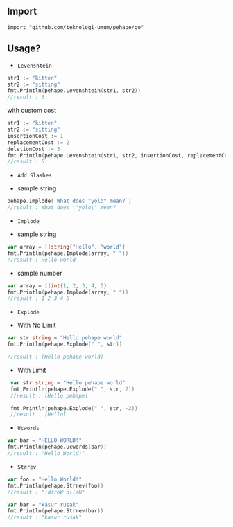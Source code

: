 ## Import
`import "github.com/teknologi-umum/pehape/go"`

## Usage?
 * `Levenshtein`
 ```go
 str1 := "kitten"
 str2 := "sitting"
 fmt.Println(pehape.Levenshtein(str1, str2))
 //result : 3
 ```
 with custom cost
 ```go
 str1 := "kitten"
 str2 := "sitting"
 insertionCost := 1
 replacementCost := 2
 deletionCost := 3
 fmt.Println(pehape.Levenshtein(str1, str2, insertionCost, replacementCost, deletionCost))
 //result : 5
 ```
 * `Add Slashes`
  - sample string
```go
pehape.Implode(`What does "yolo" mean?`)
//result : What does \"yolo\" mean?
```

 * `Implode`
  - sample string
```go
var array = []string{"Hello", "world"}
fmt.Println(pehape.Implode(array, " "))
//result : Hello world
```
  - sample number
```go
var array = []int{1, 2, 3, 4, 5}
fmt.Println(pehape.Implode(array, " "))
//result : 1 2 3 4 5
```

 * `Explode`
  - With No Limit
 ```go
 var str string = "Hello pehape world"
 fmt.Println(pehape.Explode(" ", str))

 //result : [Hello pehape world]
 ```
  - With Limit
```go
 var str string = "Hello pehape world"
 fmt.Println(pehape.Explode(" ", str, 2))
 //result : [Hello pehape]

 fmt.Println(pehape.Explode(" ", str, -2))
 //result : [Hello]
 ```
 
 * `Ucwords`
```go
var bar = "HELLO WORLD!"
fmt.Println(pehape.Ucwords(bar))
//result : "Hello World!"
```

 * `Strrev`
 ```go
 var foo = "Hello World!"
 fmt.Println(pehape.Strrev(foo))
 //result : "!dlroW olleH"

 var bar = "kasur rusak"
 fmt.Println(pehape.Strrev(bar))
 //result : "kasur rusak"
 ```
 

